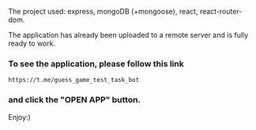 The project used: express, mongoDB (+mongoose), react, react-router-dom.

The application has already been uploaded to a remote server and is fully ready to work. 
### To see the application, please follow this link 
```https://t.me/guess_game_test_task_bot``` 
### and click the "OPEN APP" button.

Enjoy:)
